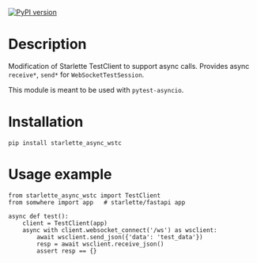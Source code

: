 [![PyPI version](https://badge.fury.io/py/starlette_async_wstc.svg)](https://badge.fury.io/py/starlette_async_wstc)


# Description

Modification of Starlette TestClient to support async calls.
Provides async `receive*`, `send*` for `WebSocketTestSession`.

This module is meant to be used with `pytest-asyncio`.


# Installation

    pip install starlette_async_wstc


# Usage example

    from starlette_async_wstc import TestClient
    from somwhere import app   # starlette/fastapi app

    async def test():
        client = TestClient(app)
        async with client.websocket_connect('/ws') as wsclient:
            await wsclient.send_json({'data': 'test_data'})
            resp = await wsclient.receive_json()
            assert resp == {}
